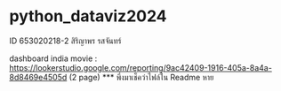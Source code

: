 # python_dataviz2024
ID 653020218-2 สิริญาพร รสจันทร์

dashboard india movie : https://lookerstudio.google.com/reporting/9ac42409-1916-405a-8a4a-8d8469e4505d (2 page)
*** พึ่งมาเช็คว่าไฟล์ใน Readme หาย
